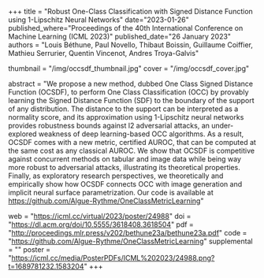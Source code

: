 +++
title = "Robust One-Class Classification with Signed Distance Function using 1-Lipschitz Neural Networks"
date="2023-01-26"
published_where="Proceedings of the 40th International Conference on Machine Learning (ICML 2023)"
published_date="26 January 2023"
authors = "Louis Béthune, Paul Novello, Thibaut Boissin, Guillaume Coiffier, Mathieu Serrurier, Quentin Vincenot, Andres Troya-Galvis"

thumbnail = "/img/occsdf_thumbnail.jpg"
cover = "/img/occsdf_cover.jpg"

abstract = "We propose a new method, dubbed One Class Signed Distance Function (OCSDF), to perform One Class Classification (OCC) by provably learning the Signed Distance Function (SDF) to the boundary of the support of any distribution. The distance to the support can be interpreted as a normality score, and its approximation using 1-Lipschitz neural networks provides robustness bounds against l2 adversarial attacks, an under-explored weakness of deep learning-based OCC algorithms. As a result, OCSDF comes with a new metric, certified AUROC, that can be computed at the same cost as any classical AUROC. We show that OCSDF is competitive against concurrent methods on tabular and image data while being way more robust to adversarial attacks, illustrating its theoretical properties. Finally, as exploratory research perspectives, we theoretically and empirically show how OCSDF connects OCC with image generation and implicit neural surface parametrization. Our code is available at https://github.com/Algue-Rythme/OneClassMetricLearning"

web = "https://icml.cc/virtual/2023/poster/24988"
doi = "https://dl.acm.org/doi/10.5555/3618408.3618504"
pdf = "http://proceedings.mlr.press/v202/bethune23a/bethune23a.pdf"
code = "https://github.com/Algue-Rythme/OneClassMetricLearning"
supplemental = ""
poster = "https://icml.cc/media/PosterPDFs/ICML%202023/24988.png?t=1689781232.1583204"
+++
